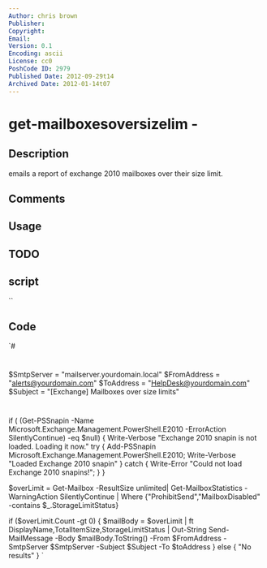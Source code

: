 ```yaml
---
Author: chris brown
Publisher: 
Copyright: 
Email: 
Version: 0.1
Encoding: ascii
License: cc0
PoshCode ID: 2979
Published Date: 2012-09-29t14
Archived Date: 2012-01-14t07
---
```


# get-mailboxesoversizelim - 

## Description

emails a report of exchange 2010 mailboxes over their size limit.

## Comments



## Usage



## TODO



## script

``

## Code

`#
 #
 #
 #
 
 $SmtpServer = "mailserver.yourdomain.local"
 $FromAddress = "alerts@yourdomain.com"
 $ToAddress = "HelpDesk@yourdomain.com"
 $Subject = "[Exchange] Mailboxes over size limits"
 #
 #
 
 if ( (Get-PSSnapin -Name Microsoft.Exchange.Management.PowerShell.E2010 -ErrorAction SilentlyContinue) -eq $null) {
 	Write-Verbose "Exchange 2010 snapin is not loaded. Loading it now."
 	try { Add-PSSnapin Microsoft.Exchange.Management.PowerShell.E2010; Write-Verbose "Loaded Exchange 2010 snapin" }
 	catch { Write-Error "Could not load Exchange 2010 snapins!"; }
 }
 
 $overLimit = Get-Mailbox -ResultSize unlimited| Get-MailboxStatistics -WarningAction SilentlyContinue | Where {"ProhibitSend","MailboxDisabled" -contains $_.StorageLimitStatus}
 
 if ($overLimit.Count -gt 0) {
 	$mailBody = $overLimit | ft DisplayName,TotalItemSize,StorageLimitStatus | Out-String
 	Send-MailMessage -Body $mailBody.ToString() -From $FromAddress -SmtpServer $SmtpServer -Subject $Subject -To $toAddress
 } else {
 	"No results"
 }
`

